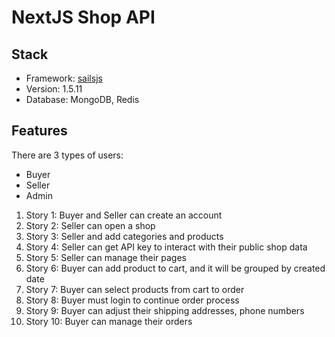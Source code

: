 # NextJS Shop API

## Stack

- Framework: [sailsjs](https://sailsjs.com/get-started)
- Version: 1.5.11
- Database: MongoDB, Redis

## Features

There are 3 types of users:

- Buyer
- Seller
- Admin

1. Story 1: Buyer and Seller can create an account
2. Story 2: Seller can open a shop
3. Story 3: Seller and add categories and products
4. Story 4: Seller can get API key to interact with their public shop data
5. Story 5: Seller can manage their pages
6. Story 6: Buyer can add product to cart, and it will be grouped by created date
7. Story 7: Buyer can select products from cart to order
8. Story 8: Buyer must login to continue order process
9. Story 9: Buyer can adjust their shipping addresses, phone numbers
10. Story 10: Buyer can manage their orders
